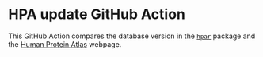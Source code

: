 # HPA update GitHub Action

This GitHub Action compares the database version in the
[`hpar`](http://bioconductor.org/packages/release/bioc/html/hpar.html)
package and the [Human Protein Atlas](https://www.proteinatlas.org/)
webpage.